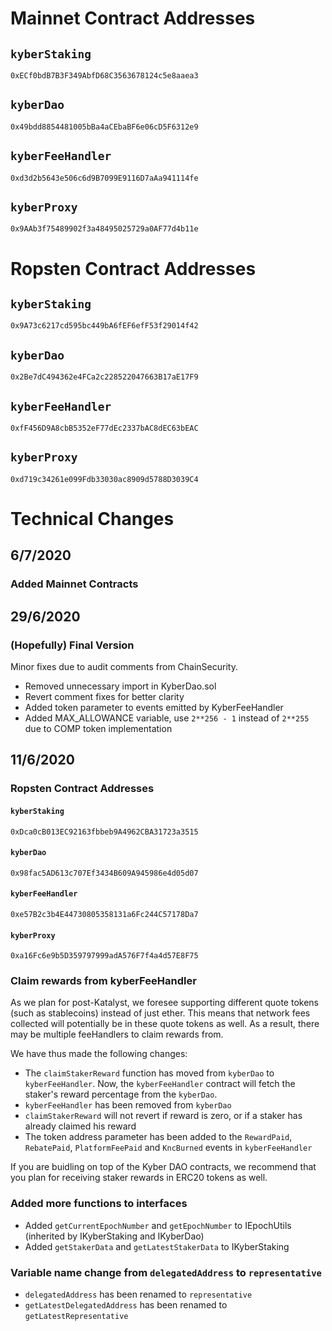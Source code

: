 # Mainnet Contract Addresses
## `kyberStaking`
`0xECf0bdB7B3F349AbfD68C3563678124c5e8aaea3`

## `kyberDao`
`0x49bdd8854481005bBa4aCEbaBF6e06cD5F6312e9`

## `kyberFeeHandler`
`0xd3d2b5643e506c6d9B7099E9116D7aAa941114fe`

## `kyberProxy`
`0x9AAb3f75489902f3a48495025729a0AF77d4b11e`

# Ropsten Contract Addresses
## `kyberStaking`
`0x9A73c6217cd595bc449bA6fEF6efF53f29014f42`

## `kyberDao`
`0x2Be7dC494362e4FCa2c228522047663B17aE17F9`

## `kyberFeeHandler`
`0xfF456D9A8cbB5352eF77dEc2337bAC8dEC63bEAC`

## `kyberProxy`
`0xd719c34261e099Fdb33030ac8909d5788D3039C4`


# Technical Changes

## 6/7/2020
### Added Mainnet Contracts

## 29/6/2020
### (Hopefully) Final Version

Minor fixes due to audit comments from ChainSecurity.
- Removed unnecessary import in KyberDao.sol
- Revert comment fixes for better clarity
- Added token parameter to events emitted by KyberFeeHandler
- Added MAX_ALLOWANCE variable, use `2**256 - 1` instead of `2**255` due to COMP token implementation

## 11/6/2020

### Ropsten Contract Addresses

#### `kyberStaking`
`0xDca0cB013EC92163fbbeb9A4962CBA31723a3515`

#### `kyberDao`
`0x98fac5AD613c707Ef3434B609A945986e4d05d07`

#### `kyberFeeHandler`
`0xe57B2c3b4E44730805358131a6Fc244C57178Da7`

#### `kyberProxy`
`0xa16Fc6e9b5D359797999adA576F7f4a4d57E8F75`

### Claim rewards from kyberFeeHandler
As we plan for post-Katalyst, we foresee supporting different quote tokens (such as stablecoins) instead of just ether. This means that network fees collected will potentially be in these quote tokens as well. As a result, there may be multiple feeHandlers to claim rewards from. 

We have thus made the following changes:
- The `claimStakerReward` function has moved from `kyberDao` to `kyberFeeHandler`. Now, the `kyberFeeHandler` contract will fetch the staker's reward percentage from the `kyberDao`.
- `kyberFeeHandler` has been removed from `kyberDao`
- `claimStakerReward` will not revert if reward is zero, or if a staker has already claimed his reward
- The token address parameter has been added to the `RewardPaid`, `RebatePaid`, `PlatformFeePaid` and `KncBurned` events in `kyberFeeHandler`

If you are buidling on top of the Kyber DAO contracts, we recommend that you plan for receiving staker rewards in ERC20 tokens as well.

### Added more functions to interfaces
- Added `getCurrentEpochNumber` and `getEpochNumber` to IEpochUtils (inherited by IKyberStaking and IKyberDao)
- Added `getStakerData` and `getLatestStakerData` to IKyberStaking

### Variable name change from `delegatedAddress` to `representative`
- `delegatedAddress` has been renamed to `representative`
- `getLatestDelegatedAddress` has been renamed to `getLatestRepresentative`
